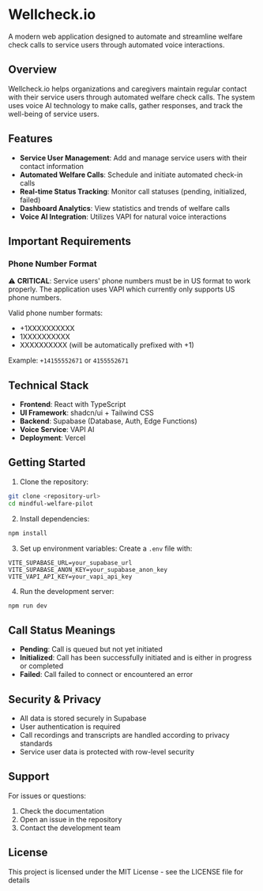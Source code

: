 # Wellcheck.io

A modern web application designed to automate and streamline welfare check calls to service users through automated voice interactions.

## Overview

Wellcheck.io helps organizations and caregivers maintain regular contact with their service users through automated welfare check calls. The system uses voice AI technology to make calls, gather responses, and track the well-being of service users.

## Features

- **Service User Management**: Add and manage service users with their contact information
- **Automated Welfare Calls**: Schedule and initiate automated check-in calls
- **Real-time Status Tracking**: Monitor call statuses (pending, initialized, failed)
- **Dashboard Analytics**: View statistics and trends of welfare calls
- **Voice AI Integration**: Utilizes VAPI for natural voice interactions

## Important Requirements

### Phone Number Format

⚠️ **CRITICAL**: Service users' phone numbers must be in US format to work properly. The application uses VAPI which currently only supports US phone numbers.

Valid phone number formats:
- +1XXXXXXXXXX
- 1XXXXXXXXXX
- XXXXXXXXXX (will be automatically prefixed with +1)

Example: `+14155552671` or `4155552671`

## Technical Stack

- **Frontend**: React with TypeScript
- **UI Framework**: shadcn/ui + Tailwind CSS
- **Backend**: Supabase (Database, Auth, Edge Functions)
- **Voice Service**: VAPI AI
- **Deployment**: Vercel

## Getting Started

1. Clone the repository:
```bash
git clone <repository-url>
cd mindful-welfare-pilot
```

2. Install dependencies:
```bash
npm install
```

3. Set up environment variables:
Create a `.env` file with:
```env
VITE_SUPABASE_URL=your_supabase_url
VITE_SUPABASE_ANON_KEY=your_supabase_anon_key
VITE_VAPI_API_KEY=your_vapi_api_key
```

4. Run the development server:
```bash
npm run dev
```

## Call Status Meanings

- **Pending**: Call is queued but not yet initiated
- **Initialized**: Call has been successfully initiated and is either in progress or completed
- **Failed**: Call failed to connect or encountered an error

## Security & Privacy

- All data is stored securely in Supabase
- User authentication is required
- Call recordings and transcripts are handled according to privacy standards
- Service user data is protected with row-level security

## Support

For issues or questions:
1. Check the documentation
2. Open an issue in the repository
3. Contact the development team

## License

This project is licensed under the MIT License - see the LICENSE file for details
